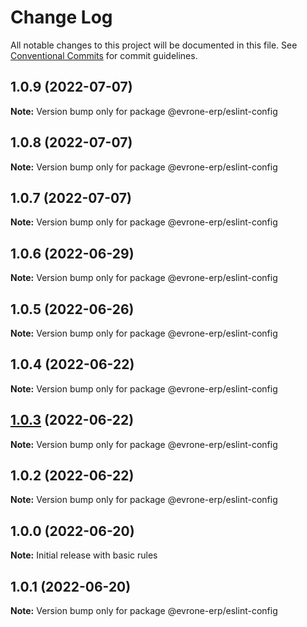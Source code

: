 # Change Log

All notable changes to this project will be documented in this file.
See [Conventional Commits](https://conventionalcommits.org) for commit guidelines.

## 1.0.9 (2022-07-07)

**Note:** Version bump only for package @evrone-erp/eslint-config





## 1.0.8 (2022-07-07)

**Note:** Version bump only for package @evrone-erp/eslint-config





## 1.0.7 (2022-07-07)

**Note:** Version bump only for package @evrone-erp/eslint-config





## 1.0.6 (2022-06-29)

**Note:** Version bump only for package @evrone-erp/eslint-config





## 1.0.5 (2022-06-26)

**Note:** Version bump only for package @evrone-erp/eslint-config





## 1.0.4 (2022-06-22)

**Note:** Version bump only for package @evrone-erp/eslint-config





## [1.0.3](https://github.com/evrone-erp/frontend-shared/compare/@evrone-erp/eslint-config@1.0.2...@evrone-erp/eslint-config@1.0.3) (2022-06-22)

**Note:** Version bump only for package @evrone-erp/eslint-config





## 1.0.2 (2022-06-22)

**Note:** Version bump only for package @evrone-erp/eslint-config





## 1.0.0 (2022-06-20)

**Note:** Initial release with basic rules

## 1.0.1 (2022-06-20)

**Note:** Version bump only for package @evrone-erp/eslint-config
